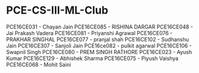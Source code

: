 # PCE-CS-III-ML-Club
PCE16CE031 - Chayan Jain
PCE16CE085 - RISHINA DARGAR
PCE16CE048 - Jai Prakash Vadera
PCE16CE081 - Priyanshi Agrawal
PCE16CE076 - PRAKHAR SINGHAL
PCE16CE077 - pranjal shah
PCE16CE102 - Sudhanshu Jain
PCE16CE307 - Sanjoli Jain
PCE16ce082 - pulkit agarwal
PCE16CE106 - Swapnil Singh
PCE16CE080 - PREM SINGH RATHORE
PCE16CE023 - Ayush Kumar
PCE16CE129 - Abhishek Sharma
PCE16CE075 - Piyush Vaishya
PCE16CE068 - Mohit Saini
